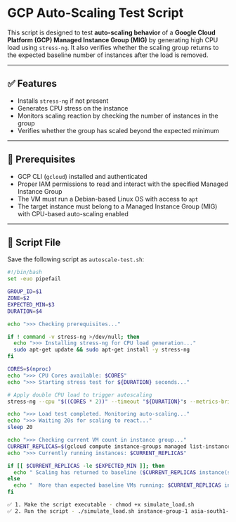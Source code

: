 # GCP Auto-Scaling Test Script

This script is designed to test **auto-scaling behavior** of a **Google Cloud Platform (GCP) Managed Instance Group (MIG)** by generating high CPU load using `stress-ng`. It also verifies whether the scaling group returns to the expected baseline number of instances after the load is removed.

---

## ✅ Features

- Installs `stress-ng` if not present
- Generates CPU stress on the instance
- Monitors scaling reaction by checking the number of instances in the group
- Verifies whether the group has scaled beyond the expected minimum

---

## 🧾 Prerequisites

- GCP CLI (`gcloud`) installed and authenticated
- Proper IAM permissions to read and interact with the specified Managed Instance Group
- The VM must run a Debian-based Linux OS with access to `apt`
- The target instance must belong to a Managed Instance Group (MIG) with CPU-based auto-scaling enabled

---

## 📂 Script File

Save the following script as `autoscale-test.sh`:

```bash
#!/bin/bash
set -euo pipefail

GROUP_ID=$1
ZONE=$2
EXPECTED_MIN=$3
DURATION=$4

echo ">>> Checking prerequisites..."

if ! command -v stress-ng >/dev/null; then
  echo ">>> Installing stress-ng for CPU load generation..."
  sudo apt-get update && sudo apt-get install -y stress-ng
fi

CORES=$(nproc)
echo ">>> CPU Cores available: $CORES"
echo ">>> Starting stress test for ${DURATION} seconds..."

# Apply double CPU load to trigger autoscaling
stress-ng --cpu "$((CORES * 2))" --timeout "${DURATION}"s --metrics-brief

echo ">>> Load test completed. Monitoring auto-scaling..."
echo ">>> Waiting 20s for scaling to react..."
sleep 20

echo ">>> Checking current VM count in instance group..."
CURRENT_REPLICAS=$(gcloud compute instance-groups managed list-instances "$GROUP_ID" --zone "$ZONE" --format="value(instance)" | wc -l)
echo ">>> Currently running instances: $CURRENT_REPLICAS"

if [[ $CURRENT_REPLICAS -le $EXPECTED_MIN ]]; then
  echo " Scaling has returned to baseline ($CURRENT_REPLICAS instance(s))"
else
  echo "  More than expected baseline VMs running: $CURRENT_REPLICAS instance(s)"
fi

✅ 1. Make the script executable - chmod +x simulate_load.sh
✅ 2. Run the script - ./simulate_load.sh instance-group-1 asia-south1-c 1 180
